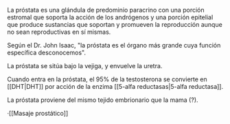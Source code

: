 La próstata es una glándula de predominio paracrino con una porción estromal que soporta la acción de los andrógenos y una porción epitelial que produce sustancias que soportan y promueven la reproducción aunque no sean reproductivas en sí mismas.

Según el Dr. John Isaac, "la próstata es el órgano más grande cuya función específica desconocemos".

La próstata se sitúa bajo la vejiga, y envuelve la uretra.

Cuando entra en la próstata, el 95% de la testosterona se convierte en [[DHT|DHT]]  por acción de la enzima [[5-alfa reductasas|5-alfa reductasa]]. 

La próstata proviene del mismo tejido embrionario que la mama (?).



·[[Masaje prostático]]
